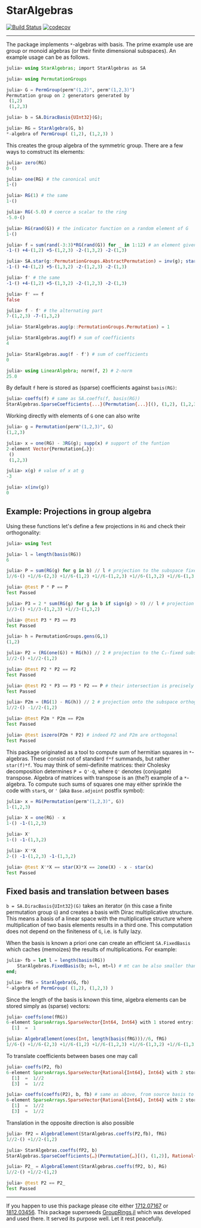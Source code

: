# StarAlgebras

<!-- [![Stable](https://img.shields.io/badge/docs-stable-blue.svg)](https://kalmarek.github.io/StarAlgebras.jl/stable) -->
<!-- [![Dev](https://img.shields.io/badge/docs-dev-blue.svg)](https://kalmarek.github.io/StarAlgebras.jl/dev) -->
[![Build Status](https://github.com/kalmarek/StarAlgebras.jl/workflows/CI/badge.svg)](https://github.com/kalmarek/StarAlgebras.jl/actions?query=workflow%3ACI)
[![codecov](https://codecov.io/gh/kalmarek/StarAlgebras.jl/branch/main/graph/badge.svg?token=jpHVdYRx8G)](https://codecov.io/gh/kalmarek/StarAlgebras.jl)

----

The package implements `*`-algebras with basis. The prime example use are group
or monoid algebras (or their finite dimensional subspaces).
An example usage can be as follows.

```julia
julia> using StarAlgebras; import StarAlgebras as SA

julia> using PermutationGroups

julia> G = PermGroup(perm"(1,2)", perm"(1,2,3)")
Permutation group on 2 generators generated by
 (1,2)
 (1,2,3)

julia> b = SA.DiracBasis{UInt32}(G);

julia> RG = StarAlgebra(G, b)
*-algebra of PermGroup( (1,2), (1,2,3) )

```

This creates the group algebra of the symmetric group. There are a few ways to
comstruct its elements:
```julia
julia> zero(RG)
0·()

julia> one(RG) # the canonical unit
1·()

julia> RG(1) # the same
1·()

julia> RG(-5.0) # coerce a scalar to the ring
-5.0·()

julia> RG(rand(G)) # the indicator function on a random element of G
1·()

julia> f = sum(rand(-3:3)*RG(rand(G)) for _ in 1:12) # an element given by vectors of coefficients in the basis
-1·() +4·(1,2) +5·(1,2,3) -2·(1,3,2) -2·(1,3)

julia> SA.star(g::PermutationGroups.AbstractPermutation) = inv(g); star(f) # the star involution
-1·() +4·(1,2) +5·(1,3,2) -2·(1,2,3) -2·(1,3)

julia> f' # the same
-1·() +4·(1,2) +5·(1,3,2) -2·(1,2,3) -2·(1,3)

julia> f' == f
false

julia> f - f' # the alternating part
7·(1,2,3) -7·(1,3,2)

julia> StarAlgebras.aug(p::PermutationGroups.Permutation) = 1

julia> StarAlgebras.aug(f) # sum of coefficients
4

julia> StarAlgebras.aug(f - f') # sum of coefficients
0

julia> using LinearAlgebra; norm(f, 2) # 2-norm
25.0

```
By default `f` here is stored as (sparse) coefficients against `basis(RG)`:
```julia
julia> coeffs(f) # same as SA.coeffs(f, basis(RG))
StarAlgebras.SparseCoefficients{...}(Permutation{...}[(), (1,2), (1,2,3), (1,3,2), (1,3)], [-1, 4, 5, -2, -2])
```

Working directly with elements of `G` one can also write

```julia
julia> g = Permutation(perm"(1,2,3)", G)
(1,2,3)

julia> x = one(RG) - 3RG(g); supp(x) # support of the funtion
2-element Vector{Permutation{…}}:
 ()
 (1,2,3)

julia> x(g) # value of x at g
-3

julia> x(inv(g))
0
```

## Example: Projections in group algebra

Using these functions let's define a few projections in `RG` and check their
orthogonality:
```julia
julia> using Test

julia> l = length(basis(RG))
6

julia> P = sum(RG(g) for g in b) // l # projection to the subspace fixed by all elements of G
1//6·() +1//6·(2,3) +1//6·(1,2) +1//6·(1,2,3) +1//6·(1,3,2) +1//6·(1,3)

julia> @test P * P == P
Test Passed

julia> P3 = 2 * sum(RG(g) for g in b if sign(g) > 0) // l # projection to the subspace fixed by Alt(3) = C₃
1//3·() +1//3·(1,2,3) +1//3·(1,3,2)

julia> @test P3 * P3 == P3
Test Passed

julia> h = PermutationGroups.gens(G,1)
(1,2)

julia> P2 = (RG(one(G)) + RG(h)) // 2 # projection to the C₂-fixed subspace
1//2·() +1//2·(1,2)

julia> @test P2 * P2 == P2
Test Passed

julia> @test P2 * P3 == P3 * P2 == P # their intersection is precisely the same as the one for G
Test Passed

julia> P2m = (RG(1) - RG(h)) // 2 # projection onto the subspace orthogonal to C₂-fixed subspace
1//2·() -1//2·(1,2)

julia> @test P2m * P2m == P2m
Test Passed

julia> @test iszero(P2m * P2) # indeed P2 and P2m are orthogonal
Test Passed
```

This package originated as a tool to compute sum of hermitian squares in
`*`-algebras. These consist not of standard `f*f` summands, but rather
`star(f)*f`. You may think of semi-definite matrices: their Cholesky
decomposition determines `P = Q'·Q`, where `Q'` denotes (conjugate) transpose.
Algebra of matrices with transpose is an (the?) example of a `*`-algebra.
To compute such sums of squares one may either sprinkle the code with `star`s,
or `'` (aka `Base.adjoint` postfix symbol):
```julia
julia> x = RG(Permutation(perm"(1,2,3)", G))
1·(1,2,3)

julia> X = one(RG) - x
1·() -1·(1,2,3)

julia> X'
1·() -1·(1,3,2)

julia> X'*X
2·() -1·(1,2,3) -1·(1,3,2)

julia> @test X'*X == star(X)*X == 2one(X) - x - star(x)
Test Passed

```

## Fixed basis and translation between bases

`b = SA.DiracBasis{UInt32}(G)` takes an iterator (in this case a finite
permutation group `G`) and creates a basis with Dirac multiplicative structure.
This means a basis of a linear space with the multiplicative structure where
multiplication of two basis elements results in a third one. This computation
does not depend on the finiteness of `G`, i.e. is fully lazy.

When the basis is known a priori one can create an efficient `SA.FixedBasis`
which caches (memoizes) the results of multiplications. For example:

```julia
julia> fb = let l = length(basis(RG))
    StarAlgebras.FixedBasis(b; n=l, mt=l) # mt can be also smaller than l
end;

julia> fRG = StarAlgebra(G, fb)
*-algebra of PermGroup( (1,2), (1,2,3) )

```

Since the length of the basis is known this time, algebra elements can be stored simply as (sparse) vectors:

```julia
julia> coeffs(one(fRG))
6-element SparseArrays.SparseVector{Int64, Int64} with 1 stored entry:
  [1]  =  1

julia> AlgebraElement(ones(Int, length(basis(fRG)))//6, fRG)
1//6·() +1//6·(2,3) +1//6·(1,2) +1//6·(1,2,3) +1//6·(1,3,2) +1//6·(1,3)

```

To translate coefficients between bases one may call

```julia
julia> coeffs(P2, fb)
6-element SparseArrays.SparseVector{Rational{Int64}, Int64} with 2 stored entries:
  [1]  =  1//2
  [3]  =  1//2

julia> coeffs(coeffs(P2), b, fb) # same as above, from source basis to target basis
6-element SparseArrays.SparseVector{Rational{Int64}, Int64} with 2 stored entries:
  [1]  =  1//2
  [3]  =  1//2

```

Translation in the opposite direction is also possible

```julia
julia> fP2 = AlgebraElement(StarAlgebras.coeffs(P2,fb), fRG)
1//2·() +1//2·(1,2)

julia> StarAlgebras.coeffs(fP2, b)
StarAlgebras.SparseCoefficients{…}(Permutation{…}[(), (1,2)], Rational{Int64}[1//2, 1//2])

julia> P2_ = AlgebraElement(StarAlgebras.coeffs(fP2, b), RG)
1//2·() +1//2·(1,2)

julia> @test P2 == P2_
Test Passed

```

-----
If you happen to use this package please cite either [1712.07167](https://arxiv.org/abs/1712.07167) or [1812.03456](https://arxiv.org/abs/1812.03456). This package superseeds [GroupRings.jl](https://github.com/kalmarek/GroupRings.jl) which was developed and used there. It served its purpose well. Let it rest peacefully.
